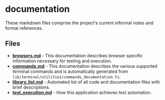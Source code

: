 # documentation
These markdown files comprise the project's current informal notes and formal references.

## Files
<!-- Do not edit below this line.  Contents dynamically populated. -->

* **[browsers.md](browsers.md)**             - This documentation describes browser specific information necessary for testing and execution.
* **[commands.md](commands.md)**             - This documentation describes the various supported terminal commands and is automatically generated from `lib/terminal/utilities/commands_documentation.ts`.
* **[library_list.md](library_list.md)**     - Automated list of all code and documentation files with brief descriptions.
* **[test_execution.md](test_execution.md)** - How this application achieves test automation.